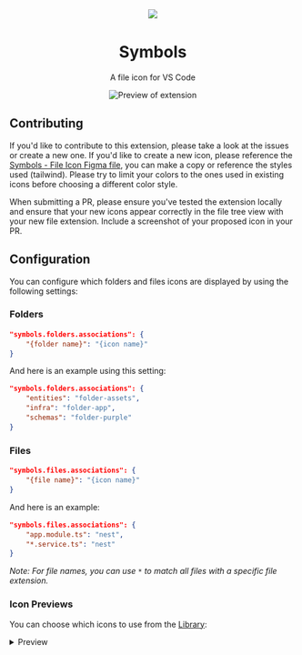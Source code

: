 <div align="center">

<img src="https://raw.githubusercontent.com/misolori/vscode-symbols/main/symbols.png" width="140" />

# Symbols

A file icon for VS Code

![Preview of extension](https://github.com/misolori/vscode-symbols/raw/main/preview.png)

</div>

## Contributing

If you'd like to contribute to this extension, please take a look at the issues or create a new one. If you'd like to create a new icon, please reference the [Symbols - File Icon Figma file](https://www.figma.com/file/HYLMyRbIdSbIJQlqnd9pSN/Symbols---File-Icons?node-id=20521%3A84115&t=PyBzZOlVG5TXyEdx-1), you can make a copy or reference the styles used (tailwind). Please try to limit your colors to the ones used in existing icons before choosing a different color style.

When submitting a PR, please ensure you've tested the extension locally and ensure that your new icons appear correctly in the file tree view with your new file extension. Include a screenshot of your proposed icon in your PR.

## Configuration

You can configure which folders and files icons are displayed by using the following settings:

### Folders

```json
"symbols.folders.associations": {
    "{folder name}": "{icon name}"
}
```

And here is an example using this setting:

```json
"symbols.folders.associations": {
    "entities": "folder-assets",
    "infra": "folder-app",
    "schemas": "folder-purple"
}
```

### Files

```json
"symbols.files.associations": {
    "{file name}": "{icon name}"
}
```

And here is an example:

```json
"symbols.files.associations": {
    "app.module.ts": "nest",
    "*.service.ts": "nest"
}
```

_Note: For file names, you can use `*` to match all files with a specific file extension._

### Icon Previews

You can choose which icons to use from the [Library](https://www.figma.com/file/HYLMyRbIdSbIJQlqnd9pSN/Symbols---File-Icons?node-id=20521%3A84115&t=PyBzZOlVG5TXyEdx-1):

<details>
<summary>Preview</summary>

|Name|Preview|
|--|--|
|folder-android|![folder-android](preview/folders/folder-android.png)|
|folder-actions|![folder-actions](preview/folders/folder-actions.png)|
|folder-angular|![folder-angular](preview/folders/folder-angular.png)|
|folder-app|![folder-app](preview/folders/folder-app.png)|
|folder-assets|![folder-assets](preview/folders/folder-assets.png)|
|folder-auth|![folder-auth](preview/folders/folder-auth.png)|
|folder-blue-code|![folder-blue-code](preview/folders/folder-blue-code.png)|
|folder-blue-outline|![folder-blue-outline](preview/folders/folder-blue-outline.png)|
|folder-blue|![folder-blue](preview/folders/folder-blue.png)|
|folder-config|![folder-config](preview/folders/folder-config.png)|
|folder-context|![folder-context](preview/folders/folder-context.png)|
|folder-core|![folder-core](preview/folders/folder-core.png)|
|folder-database|![folder-database](preview/folders/folder-database.png)|
|folder-drizzle|![folder-drizzle](preview/folders/folder-drizzle.png)|
|folder-effects|![folder-effects](preview/folders/folder-effects.png)|
|folder-facade|![folder-facade](preview/folders/folder-facade.png)|
|folder-firebase|![folder-firebase](preview/folders/folder-firebase.png)|
|folder-github|![folder-github](preview/folders/folder-github.png)|
|folder-gray-code|![folder-gray-code](preview/folders/folder-gray-code.png)|
|folder-gray-outline|![folder-gray-outline](preview/folders/folder-gray-outline.png)|
|folder-gray|![folder-gray](preview/folders/folder-gray.png)|
|folder-green-code|![folder-green-code](preview/folders/folder-green-code.png)|
|folder-green-outline|![folder-green-outline](preview/folders/folder-green-outline.png)|
|folder-green|![folder-green](preview/folders/folder-green.png)|
|folder-helpers|![folder-helpers](preview/folders/folder-helpers.png)|
|folder-images|![folder-images](preview/folders/folder-images.png)|
|folder-intefaces|![folder-intefaces](preview/folders/folder-intefaces.png)|
|folder-ios|![folder-ios](preview/folders/folder-ios.png)|
|folder-layout|![folder-layout](preview/folders/folder-layout.png)|
|folder-mail|![folder-mail](preview/folders/folder-mail.png)|
|folder-middleware|![folder-middleware](preview/folders/folder-middleware.png)|
|folder-models|![folder-models](preview/folders/folder-models.png)|
|folder-modules|![folder-modules](preview/folders/folder-modules.png)|
|folder-orange-code|![folder-orange-code](preview/folders/folder-orange-code.png)|
|folder-orange-outline|![folder-orange-outline](preview/folders/folder-orange-outline.png)|
|folder-orange|![folder-orange](preview/folders/folder-orange.png)|
|folder-prisma|![folder-prisma](preview/folders/folder-prisma.png)|
|folder-purple-code|![folder-purple-code](preview/folders/folder-purple-code.png)|
|folder-purple-outline|![folder-purple-outline](preview/folders/folder-purple-outline.png)|
|folder-purple|![folder-purple](preview/folders/folder-purple.png)|
|folder-red-code|![folder-red-code](preview/folders/folder-red-code.png)|
|folder-red-outline|![folder-red-outline](preview/folders/folder-red-outline.png)|
|folder-red|![folder-red](preview/folders/folder-red.png)|
|folder-reducer|![folder-reducer](preview/folders/folder-reducer.png)|
|folder-router|![folder-router](preview/folders/folder-router.png)|
|folder-selector|![folder-selector](preview/folders/folder-selector.png)|
|folder-shared|![folder-shared](preview/folders/folder-shared.png)|
|folder-sky-code|![folder-sky-code](preview/folders/folder-sky-code.png)|
|folder-sky-outline|![folder-sky-outline](preview/folders/folder-sky-outline.png)|
|folder-sky|![folder-sky](preview/folders/folder-sky.png)|
|folder-supabase|![folder-supabase](preview/folders/folder-supabase.png)|
|folder-target|![folder-target](preview/folders/folder-target.png)|
|folder-tina|![folder-tina](preview/folders/folder-tina.png)|
|folder-utils|![folder-utils](preview/folders/folder-utils.png)|
|folder-vercel|![folder-vercel](preview/folders/folder-vercel.png)|
|folder-yellow-code|![folder-yellow-code](preview/folders/folder-yellow-code.png)|
|folder-yellow-outline|![folder-yellow-outline](preview/folders/folder-yellow-outline.png)|
|folder-yellow|![folder-yellow](preview/folders/folder-yellow.png)|
|folder|![folder](preview/folders/folder.png)|
|angular-component|![angular-component](preview/files/angular-component.png)|
|angular-service|![angular-service](preview/files/angular-service.png)|
|angular|![angular](preview/files/angular.png)|
|astro|![astro](preview/files/astro.png)|
|audio|![audio](preview/files/audio.png)|
|babel|![babel](preview/files/babel.png)|
|biome|![biome](preview/files/biome.png)|
|brackets-blue|![brackets-blue](preview/files/brackets-blue.png)|
|brackets-gray|![brackets-gray](preview/files/brackets-gray.png)|
|brackets-green|![brackets-green](preview/files/brackets-green.png)|
|brackets-orange|![brackets-orange](preview/files/brackets-orange.png)|
|brackets-purple|![brackets-purple](preview/files/brackets-purple.png)|
|brackets-red|![brackets-red](preview/files/brackets-red.png)|
|brackets-sky|![brackets-sky](preview/files/brackets-sky.png)|
|brackets-yellow|![brackets-yellow](preview/files/brackets-yellow.png)|
|bun|![bun](preview/files/bun.png)|
|c|![c](preview/files/c.png)|
|capacitor|![capacitor](preview/files/capacitor.png)|
|clojure|![clojure](preview/files/clojure.png)|
|cloudflare-workers|![cloudflare-workers](preview/files/cloudflare-workers.png)|
|cmake|![cmake](preview/files/cmake.png)|
|code-blue|![code-blue](preview/files/code-blue.png)|
|code-gray|![code-gray](preview/files/code-gray.png)|
|code-green|![code-green](preview/files/code-green.png)|
|code-orange|![code-orange](preview/files/code-orange.png)|
|code-purple|![code-purple](preview/files/code-purple.png)|
|code-red|![code-red](preview/files/code-red.png)|
|code-sky|![code-sky](preview/files/code-sky.png)|
|code-yellow|![code-yellow](preview/files/code-yellow.png)|
|coffeescript|![coffeescript](preview/files/coffeescript.png)|
|coldfusion|![coldfusion](preview/files/coldfusion.png)|
|contentlayer|![contentlayer](preview/files/contentlayer.png)|
|cplus|![cplus](preview/files/cplus.png)|
|crystal|![crystal](preview/files/crystal.png)|
|csharp|![csharp](preview/files/csharp.png)|
|csv|![csv](preview/files/csv.png)|
|cucumber|![cucumber](preview/files/cucumber.png)|
|cypress|![cypress](preview/files/cypress.png)|
|dart|![dart](preview/files/dart.png)|
|database|![database](preview/files/database.png)|
|deno|![deno](preview/files/deno.png)|
|docker|![docker](preview/files/docker.png)|
|document|![document](preview/files/document.png)|
|drawio|![drawio](preview/files/drawio.png)|
|drizzle|![drizzle](preview/files/drizzle.png)|
|dts|![dts](preview/files/dts.png)|
|dune|![dune](preview/files/dune.png)|
|earthfile|![earthfile](preview/files/earthfile.png)|
|editorconfig|![editorconfig](preview/files/editorconfig.png)|
|elixir|![elixir](preview/files/elixir.png)|
|erlang|![erlang](preview/files/erlang.png)|
|eslint|![eslint](preview/files/eslint.png)|
|exe|![exe](preview/files/exe.png)|
|expressive-code|![expressive-code](preview/files/expressive-code.png)|
|firebase|![firebase](preview/files/firebase.png)|
|font|![font](preview/files/font.png)|
|fsharp|![fsharp](preview/files/fsharp.png)|
|gatsby|![gatsby](preview/files/gatsby.png)|
|gear|![gear](preview/files/gear.png)|
|gif|![gif](preview/files/gif.png)|
|git|![git](preview/files/git.png)|
|github|![github](preview/files/github.png)|
|gleam|![gleam](preview/files/gleam.png)|
|go-mod|![go-mod](preview/files/go-mod.png)|
|go|![go](preview/files/go.png)|
|gradle|![gradle](preview/files/gradle.png)|
|graphql|![graphql](preview/files/graphql.png)|
|gulp|![gulp](preview/files/gulp.png)|
|h|![h](preview/files/h.png)|
|haml|![haml](preview/files/haml.png)|
|haskell|![haskell](preview/files/haskell.png)|
|http|![http](preview/files/http.png)|
|hugo|![hugo](preview/files/hugo.png)|
|i18n|![i18n](preview/files/i18n.png)|
|ignore|![ignore](preview/files/ignore.png)|
|image|![image](preview/files/image.png)|
|ionic|![ionic](preview/files/ionic.png)|
|java|![java](preview/files/java.png)|
|jenkins|![jenkins](preview/files/jenkins.png)|
|jest|![jest](preview/files/jest.png)|
|js-test|![js-test](preview/files/js-test.png)|
|js|![js](preview/files/js.png)|
|julia-markdown|![julia-markdown](preview/files/julia-markdown.png)|
|julia|![julia](preview/files/julia.png)|
|keystatic|![keystatic](preview/files/keystatic.png)|
|knip|![knip](preview/files/knip.png)|
|kotlin|![kotlin](preview/files/kotlin.png)|
|laravel|![laravel](preview/files/laravel.png)|
|license|![license](preview/files/license.png)|
|liquid|![liquid](preview/files/liquid.png)|
|lock|![lock](preview/files/lock.png)|
|lua|![lua](preview/files/lua.png)|
|lunaria|![lunaria](preview/files/lunaria.png)|
|markdoc|![markdoc](preview/files/markdoc.png)|
|markdown|![markdown](preview/files/markdown.png)|
|mdx|![mdx](preview/files/mdx.png)|
|minecraft|![minecraft](preview/files/minecraft.png)|
|nest|![nest](preview/files/nest.png)|
|nest-controller|![nest-controller](preview/files/nest-controller.png)|
|nest-service|![nest-service](preview/files/nest-service.png)|
|netlify|![netlify](preview/files/netlify.png)|
|next|![next](preview/files/next.png)|
|nix|![nix](preview/files/nix.png)|
|node|![node](preview/files/node.png)|
|nodemon|![nodemon](preview/files/nodemon.png)|
|notebook|![notebook](preview/files/notebook.png)|
|npm|![npm](preview/files/npm.png)|
|nunjucks|![nunjucks](preview/files/nunjucks.png)|
|nuxt|![nuxt](preview/files/nuxt.png)|
|ocaml|![ocaml](preview/files/ocaml.png)|
|panda|![panda](preview/files/panda.png)|
|patch|![patch](preview/files/patch.png)|
|pdf|![pdf](preview/files/pdf.png)|
|perl|![perl](preview/files/perl.png)|
|php|![php](preview/files/php.png)|
|pkl|![pkl](preview/files/pkl.png)|
|pnpm|![pnpm](preview/files/pnpm.png)|
|postcss|![postcss](preview/files/postcss.png)|
|prettier|![prettier](preview/files/prettier.png)|
|prisma|![prisma](preview/files/prisma.png)|
|proto|![proto](preview/files/proto.png)|
|pug|![pug](preview/files/pug.png)|
|pulumi|![pulumi](preview/files/pulumi.png)|
|puzzle|![puzzle](preview/files/puzzle.png)|
|python|![python](preview/files/python.png)|
|r|![r](preview/files/r.png)|
|razor|![razor](preview/files/razor.png)|
|react-test|![react-test](preview/files/react-test.png)|
|react-ts|![react-ts](preview/files/react-ts.png)|
|react|![react](preview/files/react.png)|
|redux-actions|![redux-actions](preview/files/redux-actions.png)|
|redux-effects|![redux-effects](preview/files/redux-effects.png)|
|redux-facade|![redux-facade](preview/files/redux-facade.png)|
|redux-reducer|![redux-reducer](preview/files/redux-reducer.png)|
|redux-selector|![redux-selector](preview/files/redux-selector.png)|
|rescript-interface|![rescript-interface](preview/files/rescript-interface.png)|
|rescript|![rescript](preview/files/rescript.png)|
|robot|![robot](preview/files/robot.png)|
|rome|![rome](preview/files/rome.png)|
|ruby|![ruby](preview/files/ruby.png)|
|rust|![rust](preview/files/rust.png)|
|sanity|![sanity](preview/files/sanity.png)|
|sass|![sass](preview/files/sass.png)|
|sbt|![sbt](preview/files/sbt.png)|
|scala|![scala](preview/files/scala.png)|
|severless|![severless](preview/files/severless.png)|
|shell|![shell](preview/files/shell.png)|
|solidity|![solidity](preview/files/solidity.png)|
|storybook|![storybook](preview/files/storybook.png)|
|stylelint|![stylelint](preview/files/stylelint.png)|
|stylus|![stylus](preview/files/stylus.png)|
|supabase|![supabase](preview/files/supabase.png)|
|svelte|![svelte](preview/files/svelte.png)|
|svelte-ts|![svelte-ts](preview/files/svelte-ts.png)|
|svg|![svg](preview/files/svg.png)|
|svx|![svx](preview/files/svx.png)|
|swc|![swc](preview/files/swc.png)|
|swift|![swift](preview/files/swift.png)|
|tailwind|![tailwind](preview/files/tailwind.png)|
|target|![target](preview/files/target.png)|
|terraform|![terraform](preview/files/terraform.png)|
|tex|![tex](preview/files/tex.png)|
|text|![text](preview/files/text.png)|
|ts-test|![ts-test](preview/files/ts-test.png)|
|ts|![ts](preview/files/ts.png)|
|tsconfig|![tsconfig](preview/files/tsconfig.png)|
|turborepo|![turborepo](preview/files/turborepo.png)|
|twig|![twig](preview/files/twig.png)|
|unocss|![unocss](preview/files/unocss.png)|
|v|![v](preview/files/v.png)|
|vanilla-extract|![vanilla-extract](preview/files/vanilla-extract.png)|
|vercel|![vercel](preview/files/vercel.png)|
|video|![video](preview/files/video.png)|
|visual-studio|![visual-studio](preview/files/visual-studio.png)|
|vite|![vite](preview/files/vite.png)|
|vitest|![vitest](preview/files/vitest.png)|
|vue|![vue](preview/files/vue.png)|
|webpack|![webpack](preview/files/webpack.png)|
|xml|![xml](preview/files/xml.png)|
|yaml|![yaml](preview/files/yaml.png)|
|yarn|![yarn](preview/files/yarn.png)|
|zig|![zig](preview/files/zig.png)|
|zip|![zip](preview/files/zip.png)|

</details>